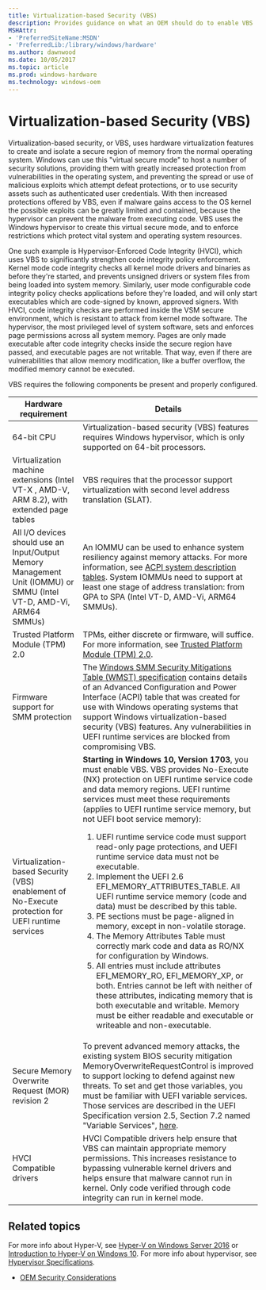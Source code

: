 ```yaml
---
title: Virtualization-based Security (VBS)
description: Provides guidance on what an OEM should do to enable VBS
MSHAttr:
- 'PreferredSiteName:MSDN'
- 'PreferredLib:/library/windows/hardware'
ms.author: dawnwood
ms.date: 10/05/2017
ms.topic: article
ms.prod: windows-hardware
ms.technology: windows-oem
---
```


# Virtualization-based Security (VBS)
Virtualization-based security, or VBS, uses hardware virtualization features to create and isolate a secure region of memory from the normal operating system. Windows can use this "virtual secure mode" to host a number of security solutions, providing them with greatly increased protection from vulnerabilities in the operating system, and preventing the spread or use of malicious exploits which attempt defeat protections, or to use security assets such as authenticated user credentials. With then increased protections offered by VBS, even if malware gains access to the OS kernel the possible exploits can be greatly limited and contained, because the hypervisor can prevent the malware from executing code. VBS uses the Windows hypervisor to create this virtual secure mode, and to enforce restrictions which protect vital system and operating system resources. 

One such example is Hypervisor-Enforced Code Integrity (HVCI), which uses VBS to significantly strengthen code integrity policy enforcement.  Kernel mode code integrity checks all kernel mode drivers and binaries as before they're started, and prevents unsigned drivers or system files from being loaded into system memory. Similarly, user mode configurable code integrity policy checks applications before they're loaded, and will only start executables which are code-signed by known, approved signers. With HVCI, code integrity checks are performed inside the VSM secure environment, which is resistant to attack from kernel mode software. The hypervisor, the most privileged level of system software, sets and enforces page permissions across all system memory. Pages are only made executable after code integrity checks inside the secure region have passed, and executable pages are not writable. That way, even if there are vulnerabilities that allow memory modification, like a buffer overflow, the modified memory cannot be executed.

VBS requires the following components be present and properly configured. 

| Hardware requirement | Details |
|----------------------|---------|
| 64-bit CPU | Virtualization-based security (VBS) features requires Windows hypervisor, which is only supported on 64-bit processors. |
| Virtualization machine extensions (Intel VT-X , AMD-V, ARM 8.2), with extended page tables  | VBS requires that the processor support virtualization with second level address translation (SLAT). | VBS is the foundation of a number of OS features, such as Windows Defender Device Guard, Windows Defender Credential Guard, and Windows Defender Application Guard. |
| All I/O devices should use an Input/Output Memory Management Unit (IOMMU) or SMMU (Intel VT-D, AMD-Vi, ARM64 SMMUs) | An IOMMU can be used to enhance system resiliency against memory attacks. For more information, see [ACPI system description tables](https://docs.microsoft.com/en-us/windows-hardware/drivers/bringup/acpi-system-description-tables). System IOMMUs need to support at least one stage of address translation: from GPA to SPA (Intel VT-D, AMD-Vi, ARM64 SMMUs). |
| Trusted Platform Module (TPM) 2.0 | TPMs, either discrete or firmware, will suffice. For more information, see [Trusted Platform Module (TPM) 2.0](OEM-TPM.md). |
| Firmware support for SMM protection | The [Windows SMM Security Mitigations Table (WMST) specification](https://docs.microsoft.com/en-us/windows-hardware/drivers/bringup/acpi-system-description-tables) contains details of an Advanced Configuration and Power Interface (ACPI) table that was created for use with Windows operating systems that support Windows virtualization-based security (VBS) features. Any vulnerabilities in UEFI runtime services are blocked from compromising VBS. |
| Virtualization-based Security (VBS) enablement of No-Execute protection for UEFI runtime services | **Starting in Windows 10, Version 1703**, you must enable VBS. VBS provides No-Execute (NX) protection on UEFI runtime service code and data memory regions. UEFI runtime services must meet these requirements (applies to UEFI runtime service memory, but not UEFI boot service memory): <ol><li> UEFI runtime service code must support read-only page protections, and UEFI runtime service data must not be executable. </li><li>Implement the UEFI 2.6 EFI_MEMORY_ATTRIBUTES_TABLE. All UEFI runtime service memory (code and data) must be described by this table.</li><li> PE sections must be page-aligned in memory, except in non-volatile storage. </li><li>The Memory Attributes Table must correctly mark code and data as RO/NX for configuration by Windows. </li><li>All entries must include attributes EFI_MEMORY_RO, EFI_MEMORY_XP, or both. Entries cannot be left with neither of these attributes, indicating memory that is both executable and writable. Memory must be either readable and executable or writeable and non-executable. </li></ol>|
| Secure Memory Overwrite Request (MOR) revision 2 | To prevent advanced memory attacks, the existing system BIOS security mitigation MemoryOverwriteRequestControl is improved to support locking to defend against new threats. To set and get those variables, you must be familiar with UEFI variable services. Those services are described in the UEFI Specification version 2.5, Section 7.2 named "Variable Services", [here](https://docs.microsoft.com/en-us/windows-hardware/drivers/bringup/device-guard-requirements). |
|HVCI Compatible drivers | HVCI Compatible drivers help ensure that VBS can maintain appropriate memory permissions. This increases resistance to bypassing vulnerable kernel drivers and helps ensure that malware cannot run in kernel. Only code verified through code integrity can run in kernel mode.|

## Related topics
For more info about Hyper-V, see [Hyper-V on Windows Server 2016](https://docs.microsoft.com/en-us/windows-server/virtualization/hyper-v/hyper-v-on-windows-server) or [Introduction to Hyper-V on Windows 10](https://docs.microsoft.com/en-us/virtualization/hyper-v-on-windows/about/). For more info about hypervisor, see [Hypervisor Specifications](https://docs.microsoft.com/en-us/virtualization/hyper-v-on-windows/reference/tlfs).

- [OEM Security Considerations](OEM-security-considerations.md)